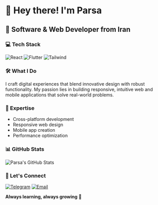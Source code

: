 # 👋 Hey there! I'm Parsa

## 🚀 Software & Web Developer from Iran

### 💻 Tech Stack
![React](https://img.shields.io/badge/React-20232A?style=for-the-badge&logo=react&logoColor=61DAFB)
![Flutter](https://img.shields.io/badge/Flutter-02569B?style=for-the-badge&logo=flutter&logoColor=white)
![Tailwind](https://img.shields.io/badge/Tailwind_CSS-38B2AC?style=for-the-badge&logo=tailwind-css&logoColor=white)

### 🛠️ What I Do
I craft digital experiences that blend innovative design with robust functionality. My passion lies in building responsive, intuitive web and mobile applications that solve real-world problems.

### 🌟 Expertise
- Cross-platform development
- Responsive web design
- Mobile app creation
- Performance optimization

### 📊 GitHub Stats
![Parsa's GitHub Stats](https://github-readme-stats.vercel.app/api?username=yourgithubusername&show_icons=true&theme=radical)

### 🤝 Let's Connect
[![Telegram](https://img.shields.io/badge/Telegram-@Parsa__Shaabani-blue?logo=telegram)](https://t.me/Parsa_Shaabani)
[![Email](https://img.shields.io/badge/Email-D14836?style=for-the-badge&logo=gmail&logoColor=white)](mailto:parsashaabani3@gmail.com)

**Always learning, always growing** 🌱
